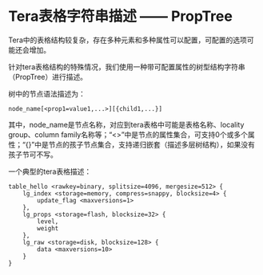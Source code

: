 # Tera表格字符串描述 —— PropTree

Tera中的表格结构较复杂，存在多种元素和多种属性可以配置，可配置的选项可能还会增加。

针对tera表格结构的特殊情况，我们使用一种带可配置属性的树型结构字符串（PropTree）进行描述。

树中的节点语法描述为：

    node_name[<prop1=value1,...>][{child1,...}]

其中，node_name是节点名称，对应到tera表格中可能是表格名称、locality group、column family名称等；“<>”中是节点的属性集合，可支持0个或多个属性；“{}”中是节点的孩子节点集合，支持递归嵌套（描述多层树结构），如果没有孩子节可不写。

一个典型的tera表格描述：

    table_hello <rawkey=binary, splitsize=4096, mergesize=512> {
        lg_index <storage=memory, compress=snappy, blocksize=4> {
            update_flag <maxversions=1>
        },
        lg_props <storage=flash, blocksize=32> {
            level,
            weight
        },
        lg_raw <storage=disk, blocksize=128> {
            data <maxversions=10>
        }
    }
